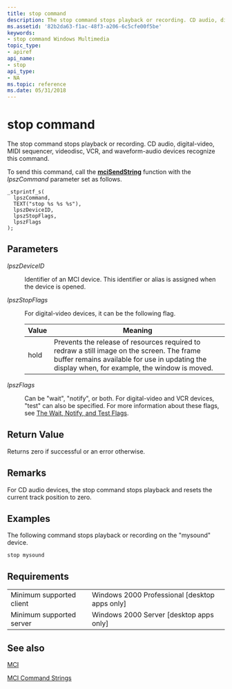 ```yaml
---
title: stop command
description: The stop command stops playback or recording. CD audio, digital-video, MIDI sequencer, videodisc, VCR, and waveform-audio devices recognize this command.
ms.assetid: '82b2da63-f1ac-48f3-a206-6c5cfe00f5be'
keywords:
- stop command Windows Multimedia
topic_type:
- apiref
api_name:
- stop
api_type:
- NA
ms.topic: reference
ms.date: 05/31/2018
---
```


# stop command

The stop command stops playback or recording. CD audio, digital-video, MIDI sequencer, videodisc, VCR, and waveform-audio devices recognize this command.

To send this command, call the [**mciSendString**](/previous-versions//dd757161(v=vs.85)) function with the *lpszCommand* parameter set as follows.

``` syntax
_stprintf_s(
  lpszCommand, 
  TEXT("stop %s %s %s"), 
  lpszDeviceID, 
  lpszStopFlags, 
  lpszFlags
); 
```

## Parameters

<dl> <dt>

<span id="lpszDeviceID"></span><span id="lpszdeviceid"></span><span id="LPSZDEVICEID"></span>*lpszDeviceID*
</dt> <dd>

Identifier of an MCI device. This identifier or alias is assigned when the device is opened.

</dd> <dt>

<span id="lpszStopFlags"></span><span id="lpszstopflags"></span><span id="LPSZSTOPFLAGS"></span>*lpszStopFlags*
</dt> <dd>

For digital-video devices, it can be the following flag.



| Value | Meaning                                                                                                                                                                                      |
|-------|----------------------------------------------------------------------------------------------------------------------------------------------------------------------------------------------|
| hold  | Prevents the release of resources required to redraw a still image on the screen. The frame buffer remains available for use in updating the display when, for example, the window is moved. |



 

</dd> <dt>

<span id="lpszFlags"></span><span id="lpszflags"></span><span id="LPSZFLAGS"></span>*lpszFlags*
</dt> <dd>

Can be "wait", "notify", or both. For digital-video and VCR devices, "test" can also be specified. For more information about these flags, see [The Wait, Notify, and Test Flags](the-wait-notify-and-test-flags.md).

</dd> </dl>

## Return Value

Returns zero if successful or an error otherwise.

## Remarks

For CD audio devices, the stop command stops playback and resets the current track position to zero.

## Examples

The following command stops playback or recording on the "mysound" device.

``` syntax
stop mysound
```

## Requirements



|                                     |                                                            |
|-------------------------------------|------------------------------------------------------------|
| Minimum supported client<br/> | Windows 2000 Professional \[desktop apps only\]<br/> |
| Minimum supported server<br/> | Windows 2000 Server \[desktop apps only\]<br/>       |



## See also

<dl> <dt>

[MCI](mci.md)
</dt> <dt>

[MCI Command Strings](mci-command-strings.md)
</dt> </dl>

 

